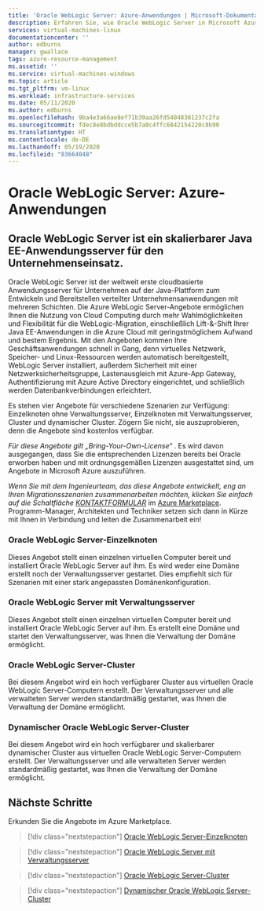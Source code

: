 ```yaml
---
title: 'Oracle WebLogic Server: Azure-Anwendungen | Microsoft-Dokumentation'
description: Erfahren Sie, wie Oracle WebLogic Server in Microsoft Azure ausgeführt wird.
services: virtual-machines-linux
documentationcenter: ''
author: edburns
manager: gwallace
tags: azure-resource-management
ms.assetid: ''
ms.service: virtual-machines-windows
ms.topic: article
ms.tgt_pltfrm: vm-linux
ms.workload: infrastructure-services
ms.date: 05/11/2020
ms.author: edburns
ms.openlocfilehash: 9ba4e3a66ae8ef71b39aa26fd54048381237c2fa
ms.sourcegitcommit: fdec8e8bdbddcce5b7a0c4ffc6842154220c8b90
ms.translationtype: HT
ms.contentlocale: de-DE
ms.lasthandoff: 05/19/2020
ms.locfileid: "83664048"
---
```

# <a name="oracle-weblogic-server-azure-applications"></a>Oracle WebLogic Server: Azure-Anwendungen

## <a name="oracle-weblogic-server-is-a-scalable-enterprise-ready-java-ee-application-server"></a>Oracle WebLogic Server ist ein skalierbarer Java EE-Anwendungsserver für den Unternehmenseinsatz.

Oracle WebLogic Server ist der weltweit erste cloudbasierte Anwendungsserver für Unternehmen auf der Java-Plattform zum Entwickeln und Bereitstellen verteilter Unternehmensanwendungen mit mehreren Schichten. Die Azure WebLogic Server-Angebote ermöglichen Ihnen die Nutzung von Cloud Computing durch mehr Wahlmöglichkeiten und Flexibilität für die WebLogic-Migration, einschließlich Lift-&-Shift Ihrer Java EE-Anwendungen in die Azure Cloud mit geringstmöglichem Aufwand und bestem Ergebnis. Mit den Angeboten kommen Ihre Geschäftsanwendungen schnell in Gang, denn virtuelles Netzwerk, Speicher- und Linux-Ressourcen werden automatisch bereitgestellt, WebLogic Server installiert, außerdem Sicherheit mit einer Netzwerksicherheitsgruppe, Lastenausgleich mit Azure-App Gateway, Authentifizierung mit Azure Active Directory eingerichtet, und schließlich werden Datenbankverbindungen erleichtert.

Es stehen vier Angebote für verschiedene Szenarien zur Verfügung: Einzelknoten ohne Verwaltungsserver, Einzelknoten mit Verwaltungsserver, Cluster und dynamischer Cluster.  Zögern Sie nicht, sie auszuprobieren, denn die Angebote sind kostenlos verfügbar.

_Für diese Angebote gilt „Bring-Your-Own-License“_ . Es wird davon ausgegangen, dass Sie die entsprechenden Lizenzen bereits bei Oracle erworben haben und mit ordnungsgemäßen Lizenzen ausgestattet sind, um Angebote in Microsoft Azure auszuführen.

_Wenn Sie mit dem Ingenieurteam, das diese Angebote entwickelt, eng an Ihren Migrationsszenarien zusammenarbeiten möchten, klicken Sie einfach auf die Schaltfläche [KONTAKTFORMULAR](https://azuremarketplace.microsoft.com/en-us/marketplace/apps/oracle.oraclelinux-wls-cluster?tab=Overview)_ im [Azure Marketplace](https://azuremarketplace.microsoft.com/en-us/marketplace/apps/oracle.oraclelinux-wls-cluster?tab=Overview). Programm-Manager, Architekten und Techniker setzen sich dann in Kürze mit Ihnen in Verbindung und leiten die Zusammenarbeit ein!

### <a name="oracle-weblogic-server-single-node"></a>Oracle WebLogic Server-Einzelknoten

Dieses Angebot stellt einen einzelnen virtuellen Computer bereit und installiert Oracle WebLogic Server auf ihm. Es wird weder eine Domäne erstellt noch der Verwaltungsserver gestartet. Dies empfiehlt sich für Szenarien mit einer stark angepassten Domänenkonfiguration.

### <a name="oracle-weblogic-server-with-admin-server"></a>Oracle WebLogic Server mit Verwaltungsserver

Dieses Angebot stellt einen einzelnen virtuellen Computer bereit und installiert Oracle WebLogic Server auf ihm. Es erstellt eine Domäne und startet den Verwaltungsserver, was Ihnen die Verwaltung der Domäne ermöglicht.

### <a name="oracle-weblogic-server-cluster"></a>Oracle WebLogic Server-Cluster

Bei diesem Angebot wird ein hoch verfügbarer Cluster aus virtuellen Oracle WebLogic Server-Computern erstellt. Der Verwaltungsserver und alle verwalteten Server werden standardmäßig gestartet, was Ihnen die Verwaltung der Domäne ermöglicht.

### <a name="oracle-weblogic-server-dynamic-cluster"></a>Dynamischer Oracle WebLogic Server-Cluster

Bei diesem Angebot wird ein hoch verfügbarer und skalierbarer dynamischer Cluster aus virtuellen Oracle WebLogic Server-Computern erstellt. Der Verwaltungsserver und alle verwalteten Server werden standardmäßig gestartet, was Ihnen die Verwaltung der Domäne ermöglicht.

## <a name="next-steps"></a>Nächste Schritte

Erkunden Sie die Angebote im Azure Marketplace.

> [!div class="nextstepaction"]
> [Oracle WebLogic Server-Einzelknoten](https://portal.azure.com/#create/oracle.20191001-arm-oraclelinux-wls20191001-arm-oraclelinux-wls)

> [!div class="nextstepaction"]
> [Oracle WebLogic Server mit Verwaltungsserver](https://portal.azure.com/#create/oracle.20191009-arm-oraclelinux-wls-admin20191009-arm-oraclelinux-wls-admin)

> [!div class="nextstepaction"]
> [Oracle WebLogic Server-Cluster](https://portal.azure.com/#create/oracle.20191007-arm-oraclelinux-wls-cluster20191007-arm-oraclelinux-wls-cluster)

> [!div class="nextstepaction"]
> [Dynamischer Oracle WebLogic Server-Cluster](https://portal.azure.com/#create/oracle.20191021-arm-oraclelinux-wls-dynamic-cluster20191021-arm-oraclelinux-wls-dynamic-cluster)
